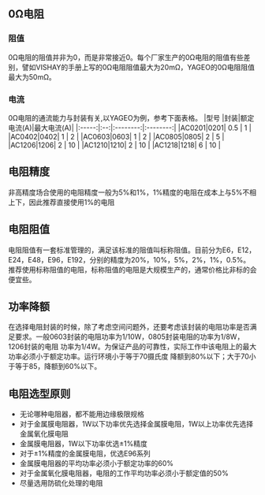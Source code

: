 ## 0Ω电阻
### 阻值
0Ω电阻的阻值并非为0，而是非常接近0。每个厂家生产的0Ω电阻的阻值有些差别，譬如VISHAY的手册上写的0Ω电阻阻值最大为20mΩ，YAGEO的0Ω电阻阻值最大为50mΩ。
### 电流
0Ω电阻的通流能力与封装有关,以YAGEO为例，参考下面表格。
|型号   |封装|额定电流(A)|最大电流(A)|
|:-----:|:--:|:--------:|:--------:|
|AC0201|0201|    0.5    |   1      |
|AC0402|0402|    1      |   2      |
|AC0603|0603|    1      |   2      |
|AC0805|0805|    2      |   5      |
|AC1206|1206|    2      |   10     |
|AC1210|1210|    2      |   10     |
|AC1218|1218|    6      |   10     |
## 电阻精度
非高精度场合使用的电阻精度一般为5%和1%，1%精度的电阻在成本上与5%不相上下，因此推荐直接使用1%的电阻
## 电阻阻值
电阻阻值有一套标准管理的，满足该标准的阻值叫标称阻值。目前分为E6，E12，E24，E48，E96，E192，分别的精度为20%，10%，5%，2%，1%，0.5%。
推荐使用标称阻值的电阻，标称阻值的电阻是大规模生产的，通常价格比非标的会便宜些。
## 功率降额
在选择电阻封装的时候，除了考虑空间问题外，还要考虑该封装的电阻功率是否满足要求。一般0603封装的电阻功率为1/10W，0805封装电阻的功率为1/8W，1206封装的电阻
功率为1/4W。为保证产品的可靠性，实际工作中该电阻上的最大功率必须小于额定功率。运行环境小于等于70摄氏度 降额到80%以下；大于70小于等于85，降额到60%以下。
## 电阻选型原则
* 无论哪种电阻器，都不能用边缘极限规格
* 对于金属膜电阻器，1W以下功率优先选择金属膜电阻，1W以上功率优先选择金属氧化膜电阻
* 金属膜电阻器，1W以下功率优选±1%精度
* 对于±1%精度的金属膜电阻，优选E96系列
* 金属膜电阻器的平均功率必须小于额定功率的60%
* 对于金属氧化膜电阻器，电阻的工作平均功率必须小于额定值的50%
* 尽量选用防硫化处理的电阻